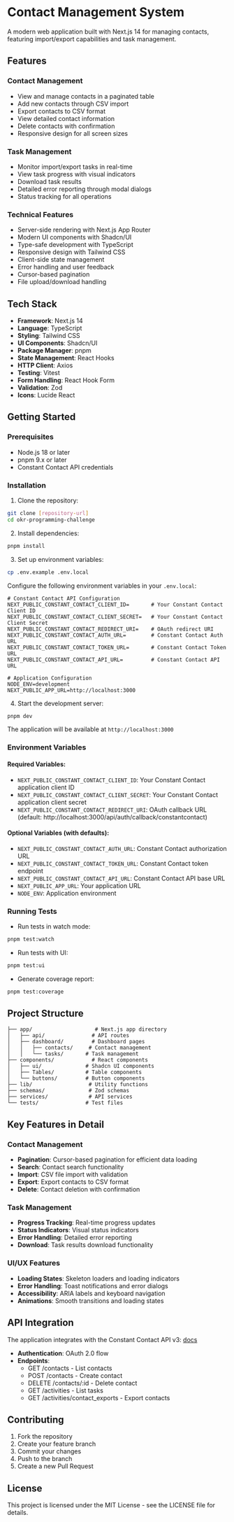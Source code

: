 # Contact Management System

A modern web application built with Next.js 14 for managing contacts, featuring import/export capabilities and task management.

## Features

### Contact Management
- View and manage contacts in a paginated table
- Add new contacts through CSV import
- Export contacts to CSV format
- View detailed contact information
- Delete contacts with confirmation
- Responsive design for all screen sizes

### Task Management
- Monitor import/export tasks in real-time
- View task progress with visual indicators
- Download task results
- Detailed error reporting through modal dialogs
- Status tracking for all operations

### Technical Features
- Server-side rendering with Next.js App Router
- Modern UI components with Shadcn/UI
- Type-safe development with TypeScript
- Responsive design with Tailwind CSS
- Client-side state management
- Error handling and user feedback
- Cursor-based pagination
- File upload/download handling

## Tech Stack

- **Framework**: Next.js 14
- **Language**: TypeScript
- **Styling**: Tailwind CSS
- **UI Components**: Shadcn/UI
- **Package Manager**: pnpm
- **State Management**: React Hooks
- **HTTP Client**: Axios
- **Testing**: Vitest
- **Form Handling**: React Hook Form
- **Validation**: Zod
- **Icons**: Lucide React

## Getting Started

### Prerequisites

- Node.js 18 or later
- pnpm 9.x or later
- Constant Contact API credentials

### Installation

1. Clone the repository:
```bash
git clone [repository-url]
cd okr-programming-challenge
```

2. Install dependencies:
```bash
pnpm install
```

3. Set up environment variables:
```bash
cp .env.example .env.local
```

Configure the following environment variables in your `.env.local`:

```env
# Constant Contact API Configuration
NEXT_PUBLIC_CONSTANT_CONTACT_CLIENT_ID=       # Your Constant Contact Client ID
NEXT_PUBLIC_CONSTANT_CONTACT_CLIENT_SECRET=   # Your Constant Contact Client Secret
NEXT_PUBLIC_CONSTANT_CONTACT_REDIRECT_URI=    # OAuth redirect URI
NEXT_PUBLIC_CONSTANT_CONTACT_AUTH_URL=        # Constant Contact Auth URL
NEXT_PUBLIC_CONSTANT_CONTACT_TOKEN_URL=       # Constant Contact Token URL
NEXT_PUBLIC_CONSTANT_CONTACT_API_URL=         # Constant Contact API URL

# Application Configuration
NODE_ENV=development
NEXT_PUBLIC_APP_URL=http://localhost:3000
```

4. Start the development server:
```bash
pnpm dev
```

The application will be available at `http://localhost:3000`

### Environment Variables

#### Required Variables:
- `NEXT_PUBLIC_CONSTANT_CONTACT_CLIENT_ID`: Your Constant Contact application client ID
- `NEXT_PUBLIC_CONSTANT_CONTACT_CLIENT_SECRET`: Your Constant Contact application client secret
- `NEXT_PUBLIC_CONSTANT_CONTACT_REDIRECT_URI`: OAuth callback URL (default: http://localhost:3000/api/auth/callback/constantcontact)

#### Optional Variables (with defaults):
- `NEXT_PUBLIC_CONSTANT_CONTACT_AUTH_URL`: Constant Contact authorization URL
- `NEXT_PUBLIC_CONSTANT_CONTACT_TOKEN_URL`: Constant Contact token endpoint
- `NEXT_PUBLIC_CONSTANT_CONTACT_API_URL`: Constant Contact API base URL
- `NEXT_PUBLIC_APP_URL`: Your application URL
- `NODE_ENV`: Application environment

### Running Tests

- Run tests in watch mode:
```bash
pnpm test:watch
```

- Run tests with UI:
```bash
pnpm test:ui
```

- Generate coverage report:
```bash
pnpm test:coverage
```

## Project Structure

```
├── app/                    # Next.js app directory
│   ├── api/               # API routes
│   ├── dashboard/         # Dashboard pages
│   │   ├── contacts/     # Contact management
│   │   └── tasks/       # Task management
├── components/            # React components
│   ├── ui/              # Shadcn UI components
│   ├── Tables/          # Table components
│   └── buttons/         # Button components
├── lib/                  # Utility functions
├── schemas/              # Zod schemas
├── services/             # API services
└── tests/               # Test files
```

## Key Features in Detail

### Contact Management
- **Pagination**: Cursor-based pagination for efficient data loading
- **Search**: Contact search functionality
- **Import**: CSV file import with validation
- **Export**: Export contacts to CSV format
- **Delete**: Contact deletion with confirmation

### Task Management
- **Progress Tracking**: Real-time progress updates
- **Status Indicators**: Visual status indicators
- **Error Handling**: Detailed error reporting
- **Download**: Task results download functionality

### UI/UX Features
- **Loading States**: Skeleton loaders and loading indicators
- **Error Handling**: Toast notifications and error dialogs
- **Accessibility**: ARIA labels and keyboard navigation
- **Animations**: Smooth transitions and loading states

## API Integration

The application integrates with the Constant Contact API v3:
[docs](https://developer.constantcontact.com/api_reference/index.html#tag/Account-Services)

- **Authentication**: OAuth 2.0 flow
- **Endpoints**:
  - GET /contacts - List contacts
  - POST /contacts - Create contact
  - DELETE /contacts/:id - Delete contact
  - GET /activities - List tasks
  - GET /activities/contact_exports - Export contacts

## Contributing

1. Fork the repository
2. Create your feature branch
3. Commit your changes
4. Push to the branch
5. Create a new Pull Request

## License

This project is licensed under the MIT License - see the LICENSE file for details.
